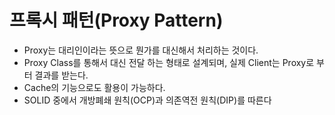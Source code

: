# 프록시 패턴(Proxy Pattern)

- Proxy는 대리인이라는 뜻으로 뭔가를 대신해서 처리하는 것이다.
- Proxy Class를 통해서 대신 전달 하는 형태로 설계되며, 실제 Client는 Proxy로 부터 결과를 받는다.
- Cache의 기능으로도 활용이 가능하다.
- SOLID 중에서 개방폐쇄 원칙(OCP)과 의존역전 원칙(DIP)를 따른다
